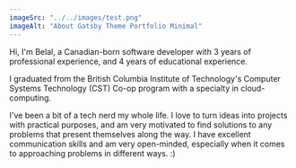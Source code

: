```yaml
---
imageSrc: "../../images/test.png"
imageAlt: "About Gatsby Theme Portfolio Minimal"
---
```


Hi, I'm Belal, a Canadian-born software developer with 3 years of professional experience, and 4 years of educational experience.

I graduated from the British Columbia Institute of Technology's Computer Systems Technology (CST) Co-op program with a specialty in cloud-computing.

I've been a bit of a tech nerd my whole life. I love to turn ideas into projects with practical purposes, and am very motivated to find solutions to any problems that present themselves along the way. I have excellent communication skills and am very open-minded, especially when it comes to approaching problems in different ways.
:)
